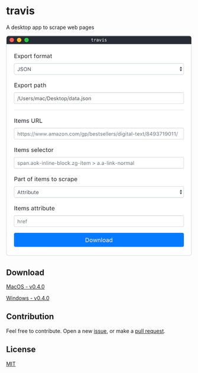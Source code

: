 # travis

A desktop app to scrape web pages

<img src="preview.png?v=0.4.0" alt="travis preview" width="502" />

## Download

[MacOS - v0.4.0](https://github.com/ozgrozer/travis/releases/download/v0.4.0/travis-0.4.0-mac.zip)

[Windows - v0.4.0](https://github.com/ozgrozer/travis/releases/download/v0.4.0/travis-setup-0.4.0.exe)

## Contribution

Feel free to contribute. Open a new [issue](https://github.com/ozgrozer/travis/issues), or make a [pull request](https://github.com/ozgrozer/travis/pulls).

## License

[MIT](license)
